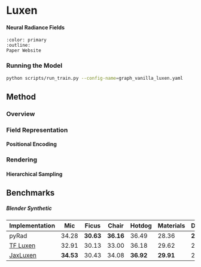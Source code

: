# Luxen
<h4>Neural Radiance Fields</h4>

```{button-link} https://www.matthewtancik.com/luxen
:color: primary
:outline:
Paper Website
```

### Running the Model

```bash
python scripts/run_train.py --config-name=graph_vanilla_luxen.yaml
```

## Method

### Overview

### Field Representation

#### Positional Encoding

### Rendering

#### Hierarchical Sampling

## Benchmarks

##### Blender Synthetic
| Implementation                                                                    |    Mic    | Ficus     |   Chair   | Hotdog    | Materials | Drums     | Ship      | Lego      | Average   |
|-----------------------------------------------------------------------------------|:---------:|-----------|:---------:|-----------|-----------|-----------|-----------|-----------|-----------|
| pyRad                                                                             |     34.28 | **30.63** | **36.16** |     36.49 |     28.36 | **25.44** |     28.69 | **33.67** | **31.71** |
| [TF Luxen](https://github.com/bmild/luxen)                                          |     32.91 |     30.13 |     33.00 |     36.18 |     29.62 |     25.01 |     28.65 |     32.54 |     31.04 |
| [JaxLuxen](https://github.com/google-research/google-research/tree/master/jaxluxen) | **34.53** |     30.43 |     34.08 | **36.92** | **29.91** |     25.03 | **29.36** |     33.28 |     31.69 |